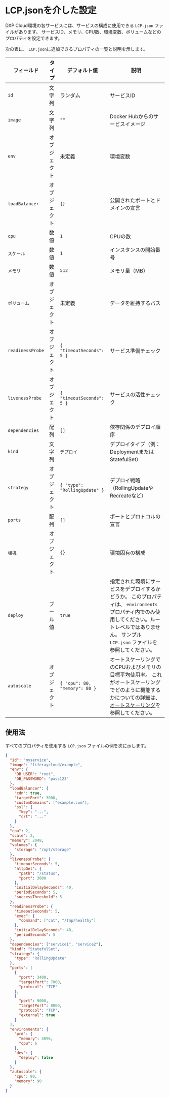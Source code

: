 # LCP.jsonを介した設定

DXP Cloud環境の各サービスには、サービスの構成に使用できる `LCP.json` ファイルがあります。 サービスID、メモリ、CPU数、環境変数、ボリュームなどのプロパティを設定できます。

次の表に、 `LCP.json`に追加できるプロパティの一覧と説明を示します。

| フィールド            | タイプ    | デフォルト値                        | 説明                                                                                                                           |
| ---------------- | ------ | ----------------------------- | ---------------------------------------------------------------------------------------------------------------------------- |
| `id`             | 文字列    | ランダム                          | サービスID                                                                                                                       |
| `image`          | 文字列    | `""`                          | Docker Hubからのサービスイメージ                                                                                                        |
| `env`            | オブジェクト | 未定義                           | 環境変数                                                                                                                         |
| `loadBalancer`   | オブジェクト | `{}`                          | 公開されたポートとドメインの宣言                                                                                                             |
| `cpu`            | 数値     | `1`                           | CPUの数                                                                                                                        |
| `スケール`           | 数値     | `1`                           | インスタンスの開始番号                                                                                                                  |
| `メモリ`            | 数値     | `512`                         | メモリ量（MB）                                                                                                                     |
| `ボリューム`          | オブジェクト | 未定義                           | データを維持するパス                                                                                                                   |
| `readinessProbe` | オブジェクト | `{ "timeoutSeconds": 5 }`     | サービス準備チェック                                                                                                                   |
| `livenessProbe`  | オブジェクト | `{ "timeoutSeconds": 5 }`     | サービスの活性チェック                                                                                                                  |
| `dependencies`   | 配列     | `[]`                          | 依存関係のデプロイ順序                                                                                                                  |
| `kind`           | 文字列    | `デプロイ`                        | デプロイタイプ（例：DeploymentまたはStatefulSet）                                                                                          |
| `strategy`       | オブジェクト | `{ "type": "RollingUpdate" }` | デプロイ戦略（RollingUpdateやRecreateなど）                                                                                             |
| `ports`          | 配列     | `[]`                          | ポートとプロトコルの宣言                                                                                                                 |
| `環境`             | オブジェクト | `{}`                          | 環境固有の構成                                                                                                                      |
| `deploy`         | ブール値   | `true`                        | 指定された環境にサービスをデプロイするかどうか。 このプロパティは、 `environments`プロパティ内でのみ使用してください。ルートレベルではありません。 サンプル `LCP.json` ファイルを参照してください。             |
| `autoscale`      | オブジェクト | `{ "cpu": 80, "memory": 80 }` | オートスケーリングでのCPUおよびメモリの目標平均使用率。 これがオートスケーリングでどのように機能するかについての詳細は、 [オートスケーリング](../manage-and-optimize/auto-scaling.md)を参照してください。 |

## 使用法

すべてのプロパティを使用する `LCP.json` ファイルの例を次に示します。

```json
{
  "id": "myservice",
  "image": "liferaycloud/example",
  "env": {
    "DB_USER": "root",
    "DB_PASSWORD": "pass123"
  },
  "loadBalancer": {
    "cdn": true,
    "targetPort": 3000,
    "customDomains": ["example.com"],
    "ssl": {
      "key": "...",
      "crt": "..."
    }
  },
  "cpu": 2,
  "scale": 2,
  "memory": 2048,
  "volumes": {
    "storage": "/opt/storage"
  },
  "livenessProbe": {
    "timeoutSeconds": 5,
    "httpGet": {
      "path": "/status",
      "port": 3000
    },
    "initialDelaySeconds": 40,
    "periodSeconds": 5,
    "successThreshold": 5
  },
  "readinessProbe": {
    "timeoutSeconds": 5,
    "exec": {
      "command": ["cat", "/tmp/healthy"]
    },
    "initialDelaySeconds": 40,
    "periodSeconds": 5
  },
  "dependencies": ["service1", "service2"],
  "kind": "StatefulSet",
  "strategy": {
    "type": "RollingUpdate"
  },
  "ports": [
    {
      "port": 3400,
      "targetPort": 7000,
      "protocol": "TCP"
    },
    {
      "port": 9000,
      "targetPort": 8000,
      "protocol": "TCP",
      "external": true
    }
  ],
  "environments": {
    "prd": {
      "memory": 4096,
      "cpu": 6
    },
    "dev": {
      "deploy": false
    }
  },
  "autoscale": {
    "cpu": 90,
    "memory": 90
  }
}
```
